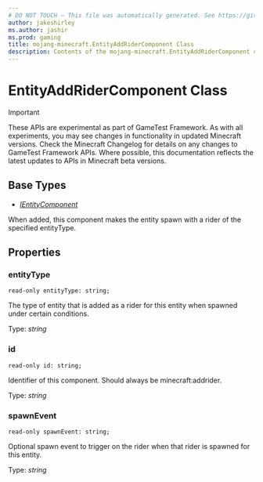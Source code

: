 ```yaml
---
# DO NOT TOUCH — This file was automatically generated. See https://github.com/Mojang/MinecraftScriptingApiDocsGenerator to modify descriptions, examples, etc.
author: jakeshirley
ms.author: jashir
ms.prod: gaming
title: mojang-minecraft.EntityAddRiderComponent Class
description: Contents of the mojang-minecraft.EntityAddRiderComponent class.
---
```

# EntityAddRiderComponent Class
>[!IMPORTANT]
>These APIs are experimental as part of GameTest Framework. As with all experiments, you may see changes in functionality in updated Minecraft versions. Check the Minecraft Changelog for details on any changes to GameTest Framework APIs. Where possible, this documentation reflects the latest updates to APIs in Minecraft beta versions.

## Base Types
- [*IEntityComponent*](IEntityComponent.md)

When added, this component makes the entity spawn with a rider of the specified entityType.

## Properties
### **entityType**
`read-only entityType: string;`

The type of entity that is added as a rider for this entity when spawned under certain conditions.

Type: *string*


### **id**
`read-only id: string;`

Identifier of this component. Should always be minecraft:addrider.

Type: *string*


### **spawnEvent**
`read-only spawnEvent: string;`

Optional spawn event to trigger on the rider when that rider is spawned for this entity.

Type: *string*




